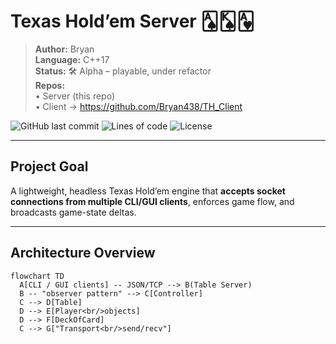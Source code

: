 # Texas Hold’em Server 🂡🂮🂱

> **Author:** Bryan  
> **Language:** C++17  
> **Status:** 🛠 Alpha – playable, under refactor  
> **Repos:**  
> • Server (this repo)  
> • Client → https://github.com/Bryan438/TH_Client  

![GitHub last commit](https://img.shields.io/github/last-commit/Bryan438/Texas_Holdem_1?logo=github)
![Lines of code](https://img.shields.io/tokei/lines/github/Bryan438/Texas_Holdem_1)
![License](https://img.shields.io/github/license/Bryan438/Texas_Holdem_1)

---

## Project Goal
A lightweight, headless Texas Hold’em engine that **accepts socket connections from multiple CLI/GUI clients**, enforces game flow, and broadcasts game-state deltas.

---

## Architecture Overview
```mermaid
flowchart TD
  A[CLI / GUI clients] -- JSON/TCP --> B(Table Server)
  B -- "observer pattern" --> C[Controller]
  C --> D[Table]
  D --> E[Player<br/>objects]
  D --> F[DeckOfCard]
  C --> G["Transport<br/>send/recv"]

